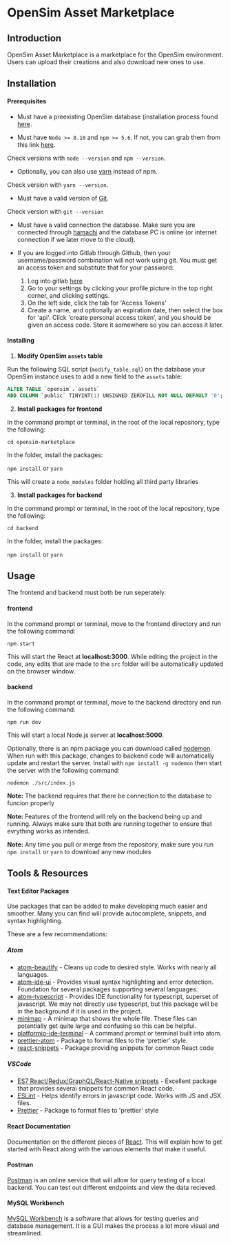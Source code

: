 # OpenSim Asset Marketplace

## Introduction
OpenSim Asset Marketplace is a marketplace for the OpenSim environment. Users can upload their creations and also download new ones to use.

## Installation
#### Prerequisites
* Must have a preexisting OpenSim database (installation process found [here](http://opensimulator.org/wiki/Configuration).

* Must have `Node >= 8.10` and `npm >= 5.6`. If not, you can grab them from this link [here](https://nodejs.org/en/).

Check versions with `node --version` and `npm --version`.

* Optionally, you can also use [yarn](https://classic.yarnpkg.com/en/docs/install) instead of npm.

Check version with `yarn --version`.

* Must have a valid version of [Git](https://git-scm.com/).

Check version with `git --version`

* Must have a valid connection the database. Make sure you are connected through [hamachi](https://www.vpn.net/) and the database PC is online (or internet connection if we later move to the cloud).

* If you are logged into Gitlab through Github, then your username/password combination will not work using git. You must get an access token and substitute that for your password:
    1. Log into gitlab [here](https://gitlab.com/users/sign_in)
    2. Go to your settings by clicking your profile picture in the top right corner, and clicking settings.
    3. On the left side, click the tab for 'Access Tokens'
    4. Create a name, and optionally an expiration date, then select the box for 'api'. Click 'create personal access token', and you should be given an access code. Store it somewhere so you can access it later.


#### Installing
1. __Modify OpenSim `assets` table__

Run the following SQL script (`modify_table.sql`) on the database your OpenSim instance uses to add a new field to the `assets` table:
```sql
ALTER TABLE `opensim`.`assets` 
ADD COLUMN `public` TINYINT(1) UNSIGNED ZEROFILL NOT NULL DEFAULT '0';
```

2. __Install packages for frontend__

In the command prompt or terminal, in the root of the local repository, type the following:

`cd opensim-marketplace`

In the folder, install the packages:

`npm install` or `yarn`

This will create a `node_modules` folder holding all third party libraries

3. __Install packages for backend__

In the command prompt or terminal, in the root of the local repository, type the following:

`cd backend`

In the folder, install the packages:

`npm install` or `yarn`

## Usage
The frontend and backend must both be run seperately.

#### frontend
In the command prompt or terminal, move to the frontend directory and run the following command:

`npm start`

This will start the React at __localhost:3000__. 
While editing the project in the code, any edits that are made to the `src` folder will be automatically updated on the browser window.

#### backend
In the command prompt or terminal, move to the backend directory and run the following command:

`npm run dev`

This will start a local Node.js server at __localhost:5000__.

Optionally, there is an npm package you can download called [nodemon](https://www.npmjs.com/package/nodemon). When run with this package, changes to backend code will automatically update and restart the server. Install with `npm install -g nodemon` then start the server with the following command:

`nodemon ./src/index.js`

__Note:__ The backend requires that there be connection to the database to funcion properly

__Note:__ Features of the frontend will rely on the backend being up and running. Always make sure that both are running together to ensure that evrything works as intended.

__Note:__ Any time you pull or merge from the repository, make sure you run `npm install` or `yarn` to download any new modules

## Tools & Resources


#### Text Editor Packages
Use packages that can be added to make developing much easier and smoother. Many you can find will provide autocomplete, snippets, and syntax highlighting.

These are a few recommendations:
##### Atom
* [atom-beautify](https://atom.io/packages/atom-beautify) - Cleans up code to desired style. Works with nearly all languages.
* [atom-ide-ui](https://atom.io/packages/atom-ide-ui) - Provides visual syntax highlighting and error detection. Foundation for several packages supporting several languages.
* [atom-typescript](https://atom.io/packages/atom-typescript) - Provides IDE functionality for typescript, superset of javascript. We may not directly use typescript, but this package will be in the background if it is used in the project.
* [minimap](https://atom.io/users/atom-minimap) - A minimap that shows the whole file. These files can potentially get quite large and confusing so this can be helpful.
* [platformio-ide-terminal](https://atom.io/packages/platformio-ide-terminal) - A command prompt or terminal built into atom.
* [prettier-atom](https://atom.io/packages/prettier-atom) - Package to format files to the 'prettier' style.
* [react-snippets](https://atom.io/packages/react-snippets) - Package providing snippets for common React code

##### VSCode
* [ES7 React/Redux/GraphQL/React-Native snippets](https://marketplace.visualstudio.com/items?itemName=dsznajder.es7-react-js-snippets) - Excellent package that provides several snippets for common React code.
* [ESLint](https://marketplace.visualstudio.com/items?itemName=dbaeumer.vscode-eslint) - Helps identify errors in javascript code. Works with JS and JSX files.
* [Prettier](https://marketeplace.visualstudio.com/items?itemName=esbenp.prettier-vscode) - Package to format files to 'prettier' style


#### React Documentation
Documentation on the different pieces of [React](https://reactjs.org/docs/getting-started.html). This will explain how to get started with React along with the various elements that make it useful.

#### Postman
[Postman](https://www.postman.com/) is an online service that will allow for query testing of a local backend. You can test out different endpoints and view the data recieved.

#### MySQL Workbench
[MySQL Workbench](https://www.mysql.com/products/workbench/) is a software that allows for testing queries and database management. It is a GUI makes the process a lot more visual and streamlined.

